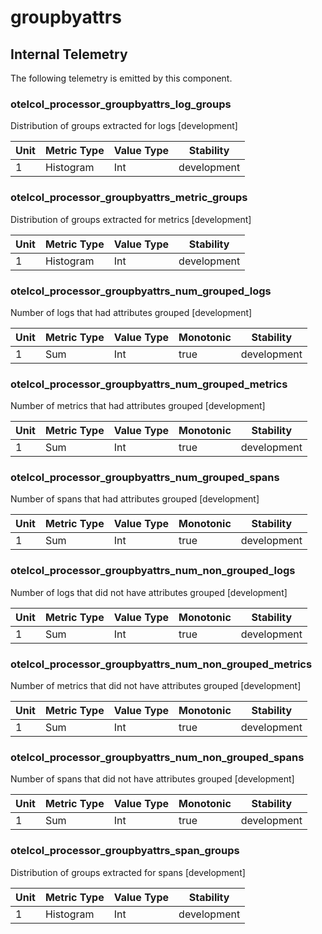 [comment]: <> (Code generated by mdatagen. DO NOT EDIT.)

# groupbyattrs

## Internal Telemetry

The following telemetry is emitted by this component.

### otelcol_processor_groupbyattrs_log_groups

Distribution of groups extracted for logs [development]

| Unit | Metric Type | Value Type | Stability |
| ---- | ----------- | ---------- | --------- |
| 1 | Histogram | Int | development |

### otelcol_processor_groupbyattrs_metric_groups

Distribution of groups extracted for metrics [development]

| Unit | Metric Type | Value Type | Stability |
| ---- | ----------- | ---------- | --------- |
| 1 | Histogram | Int | development |

### otelcol_processor_groupbyattrs_num_grouped_logs

Number of logs that had attributes grouped [development]

| Unit | Metric Type | Value Type | Monotonic | Stability |
| ---- | ----------- | ---------- | --------- | --------- |
| 1 | Sum | Int | true | development |

### otelcol_processor_groupbyattrs_num_grouped_metrics

Number of metrics that had attributes grouped [development]

| Unit | Metric Type | Value Type | Monotonic | Stability |
| ---- | ----------- | ---------- | --------- | --------- |
| 1 | Sum | Int | true | development |

### otelcol_processor_groupbyattrs_num_grouped_spans

Number of spans that had attributes grouped [development]

| Unit | Metric Type | Value Type | Monotonic | Stability |
| ---- | ----------- | ---------- | --------- | --------- |
| 1 | Sum | Int | true | development |

### otelcol_processor_groupbyattrs_num_non_grouped_logs

Number of logs that did not have attributes grouped [development]

| Unit | Metric Type | Value Type | Monotonic | Stability |
| ---- | ----------- | ---------- | --------- | --------- |
| 1 | Sum | Int | true | development |

### otelcol_processor_groupbyattrs_num_non_grouped_metrics

Number of metrics that did not have attributes grouped [development]

| Unit | Metric Type | Value Type | Monotonic | Stability |
| ---- | ----------- | ---------- | --------- | --------- |
| 1 | Sum | Int | true | development |

### otelcol_processor_groupbyattrs_num_non_grouped_spans

Number of spans that did not have attributes grouped [development]

| Unit | Metric Type | Value Type | Monotonic | Stability |
| ---- | ----------- | ---------- | --------- | --------- |
| 1 | Sum | Int | true | development |

### otelcol_processor_groupbyattrs_span_groups

Distribution of groups extracted for spans [development]

| Unit | Metric Type | Value Type | Stability |
| ---- | ----------- | ---------- | --------- |
| 1 | Histogram | Int | development |

